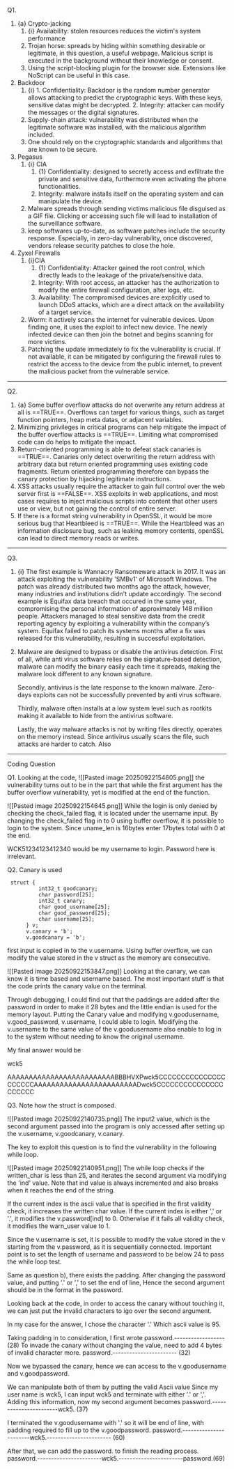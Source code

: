 Q1.
1. {a} Crypto-jacking
	1. {i} Availability: stolen resources reduces the victim's system performance
	2. Trojan horse: spreads by hiding within something desirable or legitimate, in this question, a useful webpage. Malicious script is executed in the background without their knowledge or consent.
	3. Using the script-blocking plugin for the browser side. Extensions like NoScript can be useful in this case.
2. Backdoor
	1. {i} 
			1. Confidentiality: Backdoor is the random number generator allows attacking to predict the cryptographic keys. With these keys, sensitive datas might be decrypted. 
			2. Integrity: attacker can modify the messages or the digital signatures.
	2. Supply-chain attack: vulnerability was distributed when the legitimate software was installed, with the malicious algorithm included.
	3. One should rely on the cryptographic standards and algorithms that are known to be secure. 
3. Pegasus
	1. {i}  CIA
		1. {1} Confidentiality: designed to secretly access and exfiltrate the private and sensitive data, furthermore even activating the phone functionalities. 
		2. Integrity: malware installs itself on the operating system and can manipulate the device. 
	2. Malware spreads through sending victims malicious file disguised as a GIF file. Clicking or accessing such file will lead to installation of the surveillance software. 
	3. keep softwares up-to-date, as software patches include the security response. 
	   Especially, in zero-day vulnerability, once discovered, vendors release security patches to close the hole. 
4. Zyxel Firewalls
	1. {i}CIA
	    1. {1} Confidentiality: Attacker gained the root control, which directly leads to the leakage of the private/sensitive data.
	    2. Integrity: With root access, an attacker has the authorization to modify the entire firewall configuration, alter logs, etc. 
	    3. Availability: The compromised devices are explicitly used to launch DDoS attacks, which are a direct attack on the availability of a target service. 
	2. Worm: it actively scans the internet for vulnerable devices. Upon finding one, it uses the exploit to infect new device. The newly infected device can then join the botnet and begins scanning for more victims.
	3. Patching the update immediately to fix the vulnerability is crucial. If not available, it can be mitigated by configuring the firewall rules to restrict the access to the device from the public internet, to prevent the malicious packet from the vulnerable service. 
---
Q2.
1. {a} Some buffer overflow attacks do not overwrite any return address at all is ==TRUE==. Overflows can target for various things, such as target function pointers, heap meta datas, or adjacent variables. 
2. Minimizing privileges in critical programs can help mitigate the impact of the buffer overflow attacks is ==TRUE==. Limiting what compromised code can do helps to mitigate the impact.
3. Return-oriented programming is able to defeat stack canaries is ==TRUE==. Canaries only detect overwriting the return address with arbitrary data but return oriented programming uses existing code fragments. Return oriented programming therefore can bypass the canary protection by hijacking legitimate instructions.
4. XSS attacks usually require the attacker to gain full control over the web server first is ==FALSE==. XSS exploits in web applications, and most cases requires to inject malicious scripts into content that other users use or view, but not gaining the control of entire server. 
5. If there is a format string vulnerability in OpenSSL, it would be more serious bug that Heartbleed is ==TRUE==. While the Heartbleed was an information disclosure bug, such as leaking memory contents, openSSL can lead to direct memory reads or writes. 
---
Q3.
1. {i} The first example is Wannacry Ransomeware attack in 2017. It was an attack exploiting the vulnerability 'SMBv1' of Microsoft Windows. The patch was already distributed two months ago the attack, however, many industries and institutions didn't update accordingly. The second example is Equifax data breach that occured in the same year, compromising the personal information of approximately 148 million people. Attackers managed to steal sensitive data from the credit reporting agency by exploiting a vulnerability within the company’s system. Equifax failed to patch its systems months after a fix was released for this vulnerability, resulting in successful exploitation.
2. Malware are designed to bypass or disable the antivirus detection.
   First of all, while anti virus software relies on the signature-based detection, malware can modify the binary easily each time it spreads, making the malware look different to any known signature. 
   
   Secondly, antivirus is the late response to the known malware. Zero-days exploits can not be successfully prevented by anti virus software.
   
   Thirdly, malware often installs at a low system level such as rootkits making it available to hide from the antivirus software. 
   
   Lastly, the way malware attacks is not by writing files directly, operates on the memory instead. Since antivirus usually scans the file, such attacks are harder to catch. Also 
---

Coding Question

Q1.
Looking at the code, 
![[Pasted image 20250922154605.png]]
the vulnerability turns out to be in the part that while the first argument has the buffer overflow vulnerability, yet is modified at the end of the function. 

![[Pasted image 20250922154645.png]]
While the login is only denied by checking the check_failed flag, it is located under the username input. By changing the check_failed flag in to 0 using buffer overflow, it is possible to login to the system.
Since uname_len is 16bytes enter 17bytes total with 0 at the end.

WCK51234123412340 would be my username to login.
Password here is irrelevant. 

Q2. Canary is used

```
 struct {
          int32_t goodcanary;
          char password[25];
          int32_t canary;
          char good_username[25];
          char good_password[25];
          char username[25];
      } v;
      v.canary = 'b';
      v.goodcanary = 'b';
```

first input is copied in to the v.username. 
Using buffer overflow, we can modify the value stored in the v struct as the memory are consecutive. 

![[Pasted image 20250922153847.png]]
Looking at the canary, we can know it is time based and username based. 
The most important stuff is that the code prints the canary value on the terminal. 

Through debugging, I could find out that the paddings are added after the password in order to make it 28 bytes and the little endian is used for the memory layout. Putting the Canary value and modifying v.goodusername, v.good_password, v.username, I could able to login. Modifying the v.username to the same value of the v.goodusername also enable to log in to the system without needing to know the original username. 

My final answer would be

wck5

AAAAAAAAAAAAAAAAAAAAAAAAABBBHVXPwck5CCCCCCCCCCCCCCCCCCCCCAAAAAAAAAAAAAAAAAAAAAAAADwck5CCCCCCCCCCCCCCCCCCCCC


Q3. 
Note how the struct is composed. 

![[Pasted image 20250922140735.png]]
The input2 value, which is the second argument passed into the program is only accessed after setting up the v.username, v.goodcanary, v.canary. 

The key to exploit this question is to find the vulnerability in the following while loop.

![[Pasted image 20250922140951.png]]
The while loop checks if the written_char is less than 25, and iterates the second argument via modifying the 'ind' value. 
Note that ind value is always incremented and also breaks when it reaches the end of the string.

If the current index is the ascii value that is specified in the first validity check, it increases the written char value.
If the current index is either ',' or '.', it modifies the v.password[ind] to 0. 
Otherwise if it fails all validity check, it modifies the warn_user value to 1.

Since the v.username is set, it is possible to modify the value stored in the v starting from the v.password, as it is sequentially connected.
Important point is to set the length of username and password to be below 24 to pass the while loop test.

Same as question b), there exists the padding. 
After changing the password value, and putting '.' or ',' to set the end of line, 
Hence the second argument should be in the format in the
password. 

Looking back at the code, in order to access the canary without touching it, we can just put the invalid characters to igo over the second argument. 

In my case for the answer, I chose the character '.' Which ascii value is 95.

Taking padding in to consideration, I first wrote
password.------------------ (28)
To invade the canary without changing the value, need to add 4 bytes of invalid character more. 
password.----------------------- (32)

Now we bypassed the canary, hence we can access to the v.goodusername and v.goodpassword. 

We can manipulate both of them by putting the valid Ascii value 
Since my user name is wck5,
I can input wck5 and terminate with either '.' or ','.
Adding this information, now my second argument becomes 
password.-----------------------wck5. (37)

I terminated the v.goodusername with '.' so it will be end of line, with padding required to fill up to the v.goodpassword.
password.-----------------------wck5.----------------------- (60)

After that, we can add the password. to finish the reading process.
password.-----------------------wck5.-----------------------password.(69)


